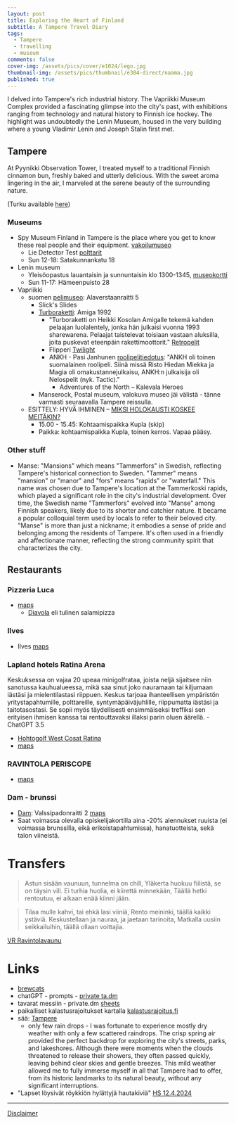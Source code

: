 ```yaml
---
layout: post
title: Exploring the Heart of Finland
subtitle: A Tampere Travel Diary
tags:
  - Tampere
  - travelling
  - museum
comments: false
cover-img: /assets/pics/cover/e1024/lego.jpg
thumbnail-img: /assets/pics/thumbnail/e384-direct/naama.jpg
published: true
---
```


I delved into Tampere's rich industrial history. The Vapriikki Museum Complex provided a fascinating glimpse into the city's past, with exhibitions ranging from technology and natural history to Finnish ice hockey. The highlight was undoubtedly the Lenin Museum, housed in the very building where a young Vladimir Lenin and Joseph Stalin first met.

## Tampere

At Pyynikki Observation Tower, I treated myself to a traditional Finnish cinnamon bun, freshly baked and utterly delicious. With the sweet aroma lingering in the air, I marveled at the serene beauty of the surrounding nature.

(Turku available [here](https://talonendm.github.io/2023-07-15-west-travel/))

### Museums

- Spy Museum Finland in Tampere is the place where you get to know these real people and their equipment. [vakoilumuseo](https://www.vakoilumuseo.fi/spy-museum/)
  - Lie Detector Test [polttarit](https://www.vakoilumuseo.fi/to-do-sight-lie-detector-guide/bachelor-polttarit-tampere-finlayson/)
  - Sun 12-18: Satakunnankatu 18
- Lenin museum
  - Yleisöopastus lauantaisin ja sunnuntaisin klo 1300-1345, [museokortti](https://museot.fi/nayttelykalenteri/index.php?nayttely_id=32333)
  - Sun 11-17: Hämeenpuisto 28
- Vapriikki
  - suomen [pelimuseo](https://www.vapriikki.fi/nayttelyt/suomen-pelimuseo-nayttelyt/): Alaverstaanraitti 5
    - Slick's Slides
    - [Turboraketti](https://fi.wikipedia.org/wiki/Turboraketti): Amiga 1992
      - "Turboraketti on Heikki Kosolan Amigalle tekemä kahden pelaajan luolalentely, jonka hän julkaisi vuonna 1993 sharewarena. Pelaajat taistelevat toisiaan vastaan aluksilla, joita puskevat eteenpäin rakettimoottorit." [Retropelit](https://www.retropelit.fi/turboraketti/)
      - Flipperi [Twilight](https://pinside.com/pinball/machine/twilight-zone)
      - ANKH - Pasi Janhunen [roolipelitiedotus](https://roolipelitiedotus.fi/haastattelu/haastattelussa-pasi-janhunen/): "ANKH oli toinen suomalainen roolipeli. Siinä missä Risto Hiedan Miekka ja Magia oli omakustannejulkaisu, ANKH:n julkaisija oli Nelospelit (nyk. Tactic)."
        - Adventures of the North – Kalevala Heroes
    - Manserock, Postal museum, valokuva museo jäi välistä - tänne varmasti seuraavalla Tampere reissulla.
  - ESITTELY: HYVÄ IHMINEN – [MIKSI HOLOKAUSTI KOSKEE MEITÄKIN?](https://www.vapriikki.fi/tapahtuu/esittely-hyva-ihminen-miksi-holokausti-koskee-meitakin/)
    - 15.00 - 15.45: Kohtaamispaikka Kupla (skip)
    - Paikka: kohtaamispaikka Kupla, toinen kerros. Vapaa pääsy.

### Other stuff

- Manse: "Mansions" which means "Tammerfors" in Swedish, reflecting Tampere's historical connection to Sweden. "Tammer" means "mansion" or "manor" and "fors" means "rapids" or "waterfall." This name was chosen due to Tampere's location at the Tammerkoski rapids, which played a significant role in the city's industrial development. Over time, the Swedish name "Tammerfors" evolved into "Manse" among Finnish speakers, likely due to its shorter and catchier nature. It became a popular colloquial term used by locals to refer to their beloved city. "Manse" is more than just a nickname; it embodies a sense of pride and belonging among the residents of Tampere. It's often used in a friendly and affectionate manner, reflecting the strong community spirit that characterizes the city.

## Restaurants

### Pizzeria Luca

- [maps](https://www.google.com/maps/place/Pizzeria+Luca/@61.5005302,23.756915,17z/)
  - [Diavola](https://www.k-ruoka.fi/reseptit/diavola) eli tulinen salamipizza

### Ilves

- Ilves [maps](https://www.google.com/maps/place/Original+Sokos+Hotel+Ilves/@61.4946191,23.7656454,17z)


### Lapland hotels Ratina Arena

Keskuksessa on vajaa 20 upeaa minigolfrataa, joista neljä sijaitsee niin sanotussa kauhualueessa, mikä saa sinut joko nauramaan tai kiljumaan iästäsi ja mielentilastasi riippuen. Keskus tarjoaa ihanteellisen ympäristön yritystapahtumille, polttareille, syntymäpäiväjuhlille, riippumatta iästäsi ja taitotasostasi. Se sopii myös täydellisesti ensimmäiseksi treffiksi sen erityisen ihmisen kanssa tai rentouttavaksi illaksi parin oluen äärellä. - ChatGPT 3.5

- [Hohtogolf West Cosat Ratina](https://visittampere.fi/en/experience/hohtogolf-west-coast-ratina/)
- [maps](https://www.google.com/maps/place/Lapland+Hotels+Arena/@61.4943675,23.7699167,16.5z/)

### RAVINTOLA PERISCOPE

- [maps](https://www.google.com/maps/place/Ravintola+Periscope/@61.4946191,23.7656454,17z/)

### Dam - brunssi

- [Dam](https://dambar.fi/20-opiskelijoille/): Valssipadonraitti 2 [maps](https://www.google.com/maps/place/Valssipadonraitti+2,+33100+Tampere/@61.5007384,23.7613583,17z/)
- Saat voimassa olevalla opiskelijakortilla aina -20% alennukset ruuista (ei voimassa brunssilla, eikä erikoistapahtumissa), hanatuotteista, sekä talon viineistä.

# Transfers

> Astun sisään vaunuun, tunnelma on chill,
Yläkerta huokuu fiilistä, se on täysin vill.
Ei turhia huolia, ei kiirettä minnekään,
Täällä hetki rentoutuu, ei aikaan enää kiinni jään.

> Tilaa mulle kahvi, tai ehkä lasi viiniä,
Rento meininki, täällä kaikki ystäviä.
Keskustellaan ja nauraa, ja jaetaan tarinoita,
Matkalla uusiin seikkailuihin, täällä ollaan voittajia.

[VR Ravintolavaunu](https://www.vr.fi/palvelut-junassa/ravintolavaunun-ylakerta)

# Links

- [brewcats](https://www.xn--tyttkinpanee-6ib.com/)
- chatGPT - prompts - [private ta.dm](https://docs.google.com/document/d/1n1Vl_3XI5mYtdwjpzkOmbijMq9S61ba18t5PttlT9xE/edit?usp=sharing)
- tavarat messiin - private.dm [sheets](https://docs.google.com/spreadsheets/d/19BkGyPCeYUFju6qmrPmDd3s-zcD2MNX5jRguvoorb1c/edit?usp=sharing)
- paikalliset kalastusrajoitukset kartalla [kalastusrajoitus.fi](https://kalastusrajoitus.fi/#/kalastusrajoitus)
- sää: [Tampere](https://www.foreca.fi/Finland/Tampere)
  - only few rain drops -  I was fortunate to experience mostly dry weather with only a few scattered raindrops. The crisp spring air provided the perfect backdrop for exploring the city's streets, parks, and lakeshores. Although there were moments when the clouds threatened to release their showers, they often passed quickly, leaving behind clear skies and gentle breezes. This mild weather allowed me to fully immerse myself in all that Tampere had to offer, from its historic landmarks to its natural beauty, without any significant interruptions.
- "Lapset löysivät röykkiön hylättyjä hautakiviä" [HS 12.4.2024](https://www.hs.fi/kotimaa/art-2000010357576.html)

---

[Disclaimer](https://talonendm.github.io/disclaimer)

